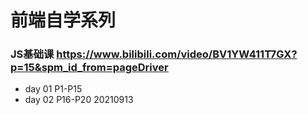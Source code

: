 # 前端自学系列
### JS基础课 https://www.bilibili.com/video/BV1YW411T7GX?p=15&spm_id_from=pageDriver
- day 01  P1-P15 
- day 02  P16-P20  20210913

